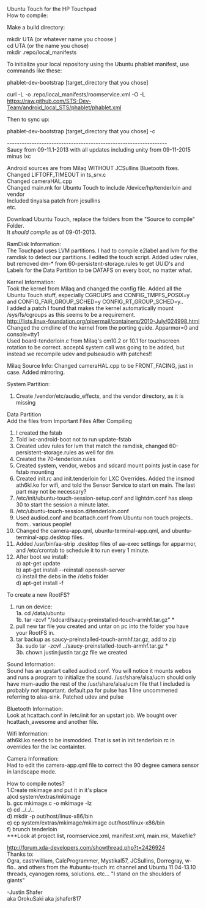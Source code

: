 Ubuntu Touch for the HP Touchpad<br>
How to compile:<br>

Make a build directory:<br>

mkdir UTA (or whatever name you choose )<br>
cd UTA (or the name  you chose)<br>
mkdir .repo/local_manifests<br>

To initialize your local repository using the Ubuntu phablet manifest, use commands like these:<br>

phablet-dev-bootstrap [target_directory that you chose]<br>

curl -L -o .repo/local_manifests/roomservice.xml -O -L https://raw.github.com/STS-Dev-Team/android_local_STS/phablet/phablet.xml<br>

Then to sync up:<br>

phablet-dev-bootstrap [target_directory that you chose] -c<br>

-----------------------------------------------------------------<br>
Saucy from 09-11.1-2013 with all updates including unity from 09-11-2015 minus lxc<br>

Android sources are from Milaq WITHOUT JCSullins Bluetooth fixes.<br>
Changed LIFTOFF_TIMEOUT in ts_srv.c<br>
Changed cameraHAL.cpp<br>
Changed main.mk for Ubuntu Touch to include /device/hp/tenderloin and vendor<br>
Included tinyalsa patch from jcsullins<br>
etc.<br>

Download Ubuntu Touch, replace the folders from the "Source to compile" Folder.<br>
It *should compile* as of 09-01-2013.<br>

RamDisk Information:<br>
The Touchpad uses LVM partitions. I had to compile e2label and lvm for the ramdisk to detect our partitions. I edited the touch script. Added udev rules, but removed dm-* from 60-persistent-storage.rules to get UUID's and Labels for the Data Partition to be DATAFS on every boot, no matter what.

Kernel Information:<br>
Took the kernel from Milaq and changed the config file. Added all the Ubuntu Touch stuff, especially CGROUPS and CONFIG_TMPFS_POSIX=y and CONFIG_FAIR_GROUP_SCHED=y CONFIG_RT_GROUP_SCHED=y..<br>
I added a patch I found that makes the kernel automatically mount /sys/fs/cgroups as this seems to be a requirement.<br>
http://lists.linux-foundation.org/pipermail/containers/2010-July/024998.html<br>
Changed the cmdline of the kernel from the porting guide. Apparmor=0 and console=tty1<br>
Used board-tenderloin.c from Milaq's cm10.2 or 10.1 for touchscreen rotation to be correct.
accept4 system call was going to be added, but instead we recompile udev and pulseaudio with patches!!<br>

Milaq Source Info:
Changed cameraHAL.cpp to be FRONT_FACING, just in case. Added mirroring.

System Partition:<br>
1. Create /vendor/etc/audio_effects, and the vendor directory, as it is missing<br>

Data Partition<br>
Add the files from Important Files After Compiling<br>
1. I created the fstab<br>
2. Told lxc-android-boot not to run update-fstab<br>
3. Created udev rules for lvm that match the ramdisk, changed 60-persistent-storage.rules as well for dm<br>
4. Created the 70-tenderloin.rules<br>
5. Created system, vendor, webos and sdcard mount points just in case for fstab mounting<br>
6. Created init.rc and init.tenderloin for LXC Overrides. Added the insmod ath6kl.ko for wifi, and told the Sensor Service to start on main. The last part may not be necessary?<br>
7. /etc/init/ubuntu-touch-session-setup.conf and lightdm.conf has sleep 30 to start the session a minute later.<br>
8. /etc/ubuntu-touch-session.d/tenderloin.conf<br>
9. Used audiod.conf and bcattach.conf from Ubuntu non touch projects.. from.. various people!<br>
10. Changed the camera-app.qml, ubuntu-terminal-app.qml, and ubuntu-terminal-app.desktop files.<br>
11. Added /usr/bin/aa-strip .desktop files of aa-exec settings for apparmor, and /etc/crontab to schedule it to run every 1 minute.<br>
12. After boot we install:<br>
a) apt-get update<br>
b) apt-get install --reinstall openssh-server<br>
c) install the debs in the /debs folder<br>
d) apt-get install -f<br>


To create a new RootFS?<br>
1. run on device: <br>
1a. cd /data/ubuntu<br>
1b. tar -zcvf "/sdcard/saucy-preinstalled-touch-armhf.tar.gz" *<br>
2. pull new tar file you created and untar on pc into the folder you have your RootFS in.<br>
3. tar backup as saucy-preinstalled-touch-armhf.tar.gz, add to zip<br>
3a. sudo tar -zcvf ../saucy-preinstalled-touch-armhf.tar.gz *<br>
3b. chown justin:justin tar.gz file we created<br>


Sound Information:<br>
Sound has an upstart called audiod.conf. You will notice it mounts webos and runs a program to initialize the sound. /usr/share/alsa/ucm should only have msm-audio the rest of the /usr/share/alsa/ucm file that I included is probably not important. default.pa for pulse has 1 line uncommened referring to alsa-sink.
Patched udev and pulse<br>

Bluetooth Information:<br>
Look at hcattach.conf in /etc/init for an upstart job. We bought over hcattach_awesome and another file.<br>

Wifi Information:<br>
ath6kl.ko needs to be insmodded. That is set in init.tenderloin.rc in overrides for the lxc containter.<br>

Camera Information:<br>
Had to edit the camera-app.qml file to correct the 90 degree camera sensor in landscape mode.<br>

How to compile notes?<br>
1.Create mkimage and put it in it's place<br>
a)cd system/extras/mkimage<br>
b. gcc mkimage.c -o mkimage -lz<br>
c) cd ../../..<br>
d) mkdir -p out/host/linux-x86/bin<br>
e) cp system/extras/mkimage/mkimage out/host/linux-x86/bin<br>
f) brunch tenderloin<br>
***Look at project.list, roomservice.xml, manifest.xml, main.mk, Makefile?<br>

http://forum.xda-developers.com/showthread.php?t=2426924<br>
Thanks to:<br>
Ogra, castrwilliam, CalcProgrammer, Mystikal57, JCSullins, Dorregray, w-flo.. and others from the #ubuntu-touch irc channel and Ubuntu 11.04-13.10 threads, cyanogen roms, solutions. etc... "I stand on the shoulders of giants"<br>

-Justin Shafer<br>
aka OrokuSaki aka jshafer817<br>

